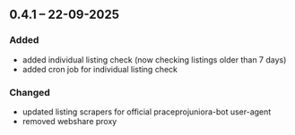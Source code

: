 ## 0.4.1 – 22-09-2025

### Added

- added individual listing check (now checking listings older than 7 days)
- added cron job for individual listing check

### Changed

- updated listing scrapers for official praceprojuniora-bot user-agent
- removed webshare proxy

